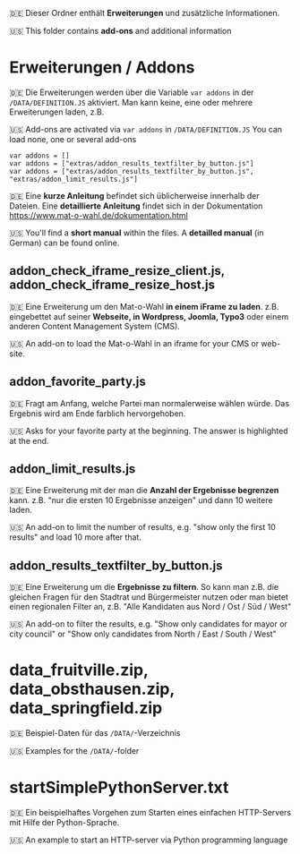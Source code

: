 :de: Dieser Ordner enthält **Erweiterungen** und zusätzliche Informationen. 

:us: This folder contains **add-ons** and additional information

# Erweiterungen / Addons

:de: Die Erweiterungen werden über die Variable `var addons` in der `/DATA/DEFINITION.JS` aktiviert. 
Man kann keine, eine oder mehrere Erweiterungen laden, z.B. 

:us: Add-ons are activated via `var addons` in `/DATA/DEFINITION.JS`
You can load none, one or several add-ons

```  	
var addons = []
var addons = ["extras/addon_results_textfilter_by_button.js"]
var addons = ["extras/addon_results_textfilter_by_button.js", "extras/addon_limit_results.js"]
```

:de: Eine **kurze Anleitung** befindet sich üblicherweise innerhalb der Dateien. 
Eine **detaillierte Anleitung** findet sich in der Dokumentation https://www.mat-o-wahl.de/dokumentation.html 

:us: You'll find a **short manual** within the files.
A **detailled manual** (in German) can be found online.

## addon_check_iframe_resize_client.js, addon_check_iframe_resize_host.js

:de: Eine Erweiterung um den Mat-o-Wahl **in einem iFrame zu laden**. z.B. eingebettet auf seiner **Webseite, in Wordpress, Joomla, Typo3** oder einem anderen Content Management System (CMS). 

:us:  An add-on to load the Mat-o-Wahl in an iframe for your CMS or web-site.

## addon_favorite_party.js

:de: Fragt am Anfang, welche Partei man normalerweise wählen würde. Das Ergebnis wird am Ende farblich hervorgehoben.

:us: Asks for your favorite party at the beginning. The answer is highlighted at the end.

## addon_limit_results.js

:de: Eine Erweiterung mit der man die **Anzahl der Ergebnisse begrenzen** kann. z.B. "nur die ersten 10 Ergebnisse anzeigen" und dann 10 weitere laden. 

:us: An add-on to limit the number of results, e.g. "show only the first 10 results" and load 10 more after that.

## addon_results_textfilter_by_button.js

:de: Eine Erweiterung um die **Ergebnisse zu filtern**. So kann man z.B. die gleichen Fragen für den Stadtrat und Bürgermeister nutzen oder man bietet einen regionalen Filter an, z.B. "Alle Kandidaten aus Nord / Ost / Süd / West" 

 :us: An add-on to filter the results, e.g. "Show only candidates for mayor or city council" or "Show only candidates from North / East / South / West"

# data_fruitville.zip, data_obsthausen.zip, data_springfield.zip

:de: Beispiel-Daten für das `/DATA/`-Verzeichnis 

:us: Examples for the `/DATA/`-folder

# startSimplePythonServer.txt

:de: Ein beispielhaftes Vorgehen zum Starten eines einfachen HTTP-Servers mit Hilfe der Python-Sprache. 

:us: An example to start an HTTP-server via Python programming language
